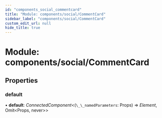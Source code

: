 ```yaml
---
id: "components_social_commentcard"
title: "Module: components/social/CommentCard"
sidebar_label: "components/social/CommentCard"
custom_edit_url: null
hide_title: true
---
```


# Module: components/social/CommentCard

## Properties

### default

• **default**: *ConnectedComponent*<(`\_\_namedParameters`: Props) => *Element*, Omit<Props, never\>\>
